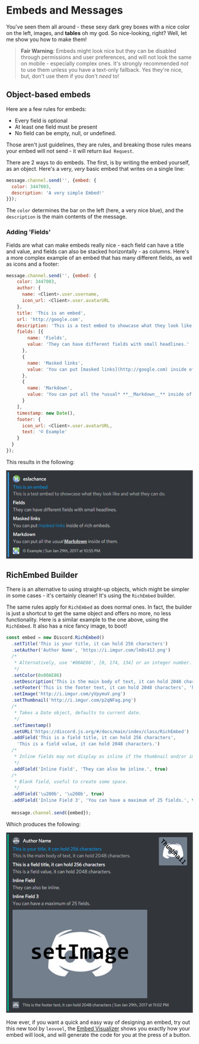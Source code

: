 # Embeds and Messages

You've seen them all around - these sexy dark grey boxes with a nice color on the left, images, and **tables** oh my god. So nice-looking, right? Well, let me show you how to make them!

> **Fair Warning**: Embeds might look nice but they can be disabled through permissions and user preferences, and will not look the same on mobile - especially complex ones. It's strongly recommended _not_ to use them unless you have a text-only fallback. Yes they're nice, but, don't use them if you don't _need_ to!

## Object-based embeds

Here are a few rules for embeds:

* Every field is optional
* At least one field must be present
* No field can be empty, null, or undefined.

Those aren't just guidelines, they are rules, and breaking those rules means your embed will not send - it will return `Bad Request`.

There are 2 ways to do embeds. The first, is by writing the embed yourself, as an object. Here's a very, _very_ basic embed that writes on a single line:

```js
message.channel.send('', {embed: {
  color: 3447003,
  description: 'A very simple Embed!'
}});
```

The `color` determines the bar on the left \(here, a very nice blue\), and the `description` is the main contents of the message.

### Adding 'Fields'

Fields are what can make embeds really nice - each field can have a title and value, and fields can also be stacked horizontally - as columns. Here's a more complex example of an embed that has many different fields, as well as icons and a footer:

```js
message.channel.send('', {embed: {
    color: 3447003,
    author: {
      name: <Client>.user.username,
      icon_url: <Client>.user.avatarURL
    },
    title: 'This is an embed',
    url: 'http://google.com',
    description: 'This is a test embed to showcase what they look like and what they can do.',
    fields: [{
        name: 'Fields',
        value: 'They can have different fields with small headlines.'
      },
      {
        name: 'Masked links',
        value: 'You can put [masked links](http://google.com) inside of rich embeds.'
      },
      {
        name: 'Markdown',
        value: 'You can put all the *usual* **__Markdown__** inside of them.'
      }
    ],
    timestamp: new Date(),
    footer: {
      icon_url: <Client>.user.avatarURL,
      text: '© Example'
    }
  }
});
```

This results in the following:

![](/assets/embeds/embedexample1.png)

## RichEmbed Builder

There is an alternative to using straight-up objects, which might be simpler in some cases - it's certainly cleaner! It's using the `RichEmbed` builder.

The same rules apply for `RichEmbed` as does normal ones. In fact, the builder is just a shortcut to get the same object and offers no more, no less functionality. Here is a similar example to the one above, using the `RichEmbed`. It also has a nice fancy image, to boot!

```js
const embed = new Discord.RichEmbed()
  .setTitle('This is your title, it can hold 256 characters')
  .setAuthor('Author Name', 'https://i.imgur.com/lm8s41J.png')
  /*
   * Alternatively, use '#00AE86', [0, 174, 134] or an integer number.
   */
  .setColor(0x00AE86)
  .setDescription('This is the main body of text, it can hold 2048 characters.')
  .setFooter('This is the footer text, it can hold 2048 characters', 'http://i.imgur.com/w1vhFSR.png')
  .setImage('http://i.imgur.com/yVpymuV.png')
  .setThumbnail('http://i.imgur.com/p2qNFag.png')
  /*
   * Takes a Date object, defaults to current date.
   */
  .setTimestamp()
  .setURL('https://discord.js.org/#/docs/main/indev/class/RichEmbed')
  .addField('This is a field title, it can hold 256 characters',
    'This is a field value, it can hold 2048 characters.')
  /*
   * Inline fields may not display as inline if the thumbnail and/or image is too big.
   */
  .addField('Inline Field', 'They can also be inline.', true)
  /*
   * Blank field, useful to create some space.
   */
  .addField('\u200b', '\u200b', true)
  .addField('Inline Field 3', 'You can have a maximum of 25 fields.', true);

  message.channel.send({embed});
```

Which produces the following:

![](/assets/embeds/embedexample2.png)

How ever, if you want a quick and easy way of designing an embed, try out this new tool by `leovoel`, the [Embed Visualizer](https://leovoel.github.io/embed-visualizer/) shows you exactly how your embed will look, and will generate the code for you at the press of a button.
